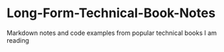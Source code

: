# Long-Form-Technical-Book-Notes
Markdown notes and code examples from popular technical books I am reading
